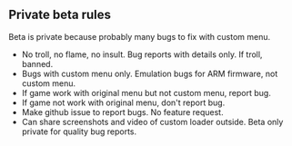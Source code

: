 Private beta rules
-
Beta is private because probably many bugs to fix with custom menu.
- No troll, no flame, no insult. Bug reports with details only. If troll, banned.
- Bugs with custom menu only. Emulation bugs for ARM firmware, not custom menu.
- If game work with original menu but not custom menu, report bug.
- If game not work with original menu, don't report bug.
- Make github issue to report bugs. No feature request.
- Can share screenshots and video of custom loader outside. Beta only private for quality bug reports.
